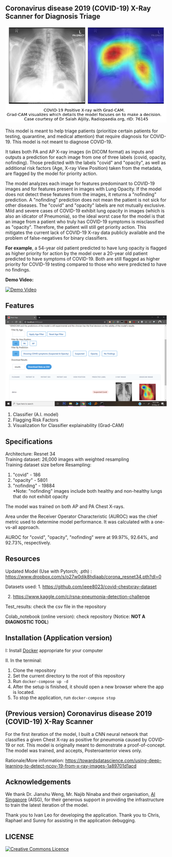 ## Coronavirus disease 2019 (COVID-19) X-Ray Scanner for Diagnosis Triage
<img src="images/sample.png">

This model is meant to help triage patients (prioritize certain patients for testing, quarantine, and medical attention)
that require diagnosis for COVID-19. This model is not meant to diagnose COVID-19.

It takes both PA and AP X-ray images (in DICOM format) as inputs and outputs a prediction for each image from one
of three labels (covid, opacity, nofinding). Those predicted with the labels "covid" and "opacity", as well as additional risk factors (Age, X-ray View Position) taken from the metadata, are flagged by the model for priority action.

The model analyzes each image for features predominant to COVID-19 images and for features present in images with Lung Opacity. If the model does not detect these features from the images, it returns a "nofinding" prediction. A "nofinding" prediction does not mean the patient is not sick for other diseases. The "covid" and "opacity" labels are not mutually exclusive. Mild and severe cases of COVID-19 exhibit lung opacity in images (which is also an idicator of Pneumonia), so the ideal worst case for the model is that an image from a patient who truly has COVID-19 symptoms is misclassified as "opacity". Therefore, the patient will still get priority action. This mitigates the current lack of COVID-19 X-ray data publicly available and the problem of false-negatives for binary classifiers.

**For example**, a 54-year old patient predicted to have lung opacity is flagged as higher priority for action by the model over a 20-year old patient predicted to have symptoms of COVID-19. Both are still flagged as higher priority for COVID-19 testing compared to those who were predicted to have no findings.

**Demo Video:**

[![Demo Video](http://img.youtube.com/vi/NSQoiGwCB80/0.jpg)](https://www.youtube.com/watch?v=NSQoiGwCB80)

## Features

<img src="images/app%20screenshot.png">

1. Classifier (A.I. model) <br/>
2. Flagging Risk Factors <br/>
3. Visualization for Classifier explainability (Grad-CAM) <br/>

## Specifications
Architecture: Resnet 34 <br/>
Training dataset: 26,000 images with weighted resampling <br/>
Training dataset size before Resampling: <br/>

1. "covid" - 186 <br/>
2. "opacity" - 5801 <br/>
3. "nofinding" - 19884 <br/>
*Note: "nofinding" images include both healthy and non-healthy lungs that do not exhibit opacity

The model was trained on both AP and PA Chest X-rays.

Area under the Receiver Operator Characteristic (AUROC) was the chief metric used to determine model performance. It was calculated with a one-vs-all approach.

AUROC for "covid", "opacity", "nofinding" were at 99.97%, 92.64%, and 92.73%, respectively.

## Resources
Updated Model (Use with Pytorch; .pth) : https://www.dropbox.com/s/o27w0dik8hdjaab/corona_resnet34.pth?dl=0 <br/>

Datasets used: 1. https://github.com/ieee8023/covid-chestxray-dataset <br/>

2. https://www.kaggle.com/c/rsna-pneumonia-detection-challenge <br/>

Test_results: check the csv file in the repository <br/>

Colab_notebook (online version): check repository (Notice: <strong>NOT A DIAGNOSTIC TOOL</strong>) <br/>

## Installation (Application version)

I: Install [Docker](https://docs.docker.com/get-docker/) appropriate for your computer

II. In the terminal:

1. Clone the repository
2. Set the current directory to the root of this repository
3. Run ``` docker-compose up -d ``` 
4. After the setup is finished, it should open a new browser where the app is located.
5. To stop the application, run ``` docker-compose stop ```

## (Previous version) Coronavirus disease 2019 (COVID-19) X-Ray Scanner 
For the first iteration of the model, I built a CNN neural network that classifies a given Chest X-ray as positive for pneumonia caused by COVID-19 or not. This model is originally meant to demonstrate a proof-of-concept. The model was trained, and accepts, Posteroanterior views only. 

Rationale/More information: https://towardsdatascience.com/using-deep-learning-to-detect-ncov-19-from-x-ray-images-1a89701d1acd<br/>

## Acknowledgements

We thank Dr. Jianshu Weng, Mr. Najib Ninaba and their organisation, [AI Singapore](http://www.aisingapore.org/) (AISG), for their generous support in providing the infrastructure to train the latest iteration of the model.

Thank you to Ivan Leo for developing the application. Thank you to Chris, Raphael and Sunny for assisting in the application debugging.

## LICENSE
<a rel="license" href="https://opensource.org/licenses/MIT"><img alt="Creative Commons Licence" style="border-width:0" src="https://upload.wikimedia.org/wikipedia/commons/thumb/0/0c/MIT_logo.svg/220px-MIT_logo.svg.png" /></a>
